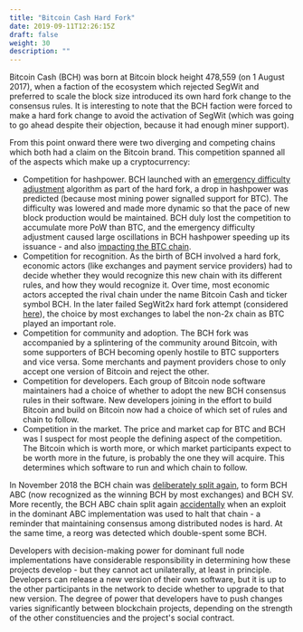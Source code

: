 ```yaml
---
title: "Bitcoin Cash Hard Fork"
date: 2019-09-11T12:26:15Z
draft: false
weight: 30
description: ""
---
```



Bitcoin Cash (BCH) was born at Bitcoin block height 478,559 (on 1 August 2017), when a faction of the ecosystem which rejected SegWit and preferred to scale the block size introduced its own hard fork change to the consensus rules. It is interesting to note that the BCH faction were forced to make a hard fork change to avoid the activation of SegWit (which was going to go ahead despite their objection, because it had enough miner support).

From this point onward there were two diverging and competing chains which both had a claim on the Bitcoin brand. This competition spanned all of the aspects which make up a cryptocurrency:

* Competition for hashpower. BCH launched with an [emergency difficulty adjustment](https://papers.ssrn.com/sol3/papers.cfm?abstract_id=3383739) algorithm as part of the hard fork, a drop in hashpower was predicted (because most mining power signalled support for BTC). The difficulty was lowered and made more dynamic so that the pace of new block production would be maintained. BCH duly lost the competition to accumulate more PoW than BTC, and the emergency difficulty adjustment caused large oscillations in BCH hashpower speeding up its issuance - and also [impacting the BTC chain](https://themerkle.com/bch-eda-was-designed-to-cause-bitcoin-network-congestion-former-dev-claims/).
* Competition for recognition. As the birth of BCH involved a hard fork, economic actors (like exchanges and payment service providers) had to decide whether they would recognize this new chain with its different rules, and how they would recognize it. Over time, most economic actors accepted the rival chain under the name Bitcoin Cash and ticker symbol BCH. In the later failed SegWit2x hard fork attempt (considered [here](/governance/bitcoin)), the choice by most exchanges to label the non-2x chain as BTC played an important role.
* Competition for community and adoption. The BCH fork was accompanied by a splintering of the community around Bitcoin, with some supporters of BCH becoming openly hostile to BTC supporters and vice versa. Some merchants and payment providers chose to only accept one version of Bitcoin and reject the other.
* Competition for developers. Each group of Bitcoin node software maintainers had a choice of whether to adopt the new BCH consensus rules in their software. New developers joining in the effort to build Bitcoin and build on Bitcoin now had a choice of which set of rules and chain to follow.
* Competition in the market. The price and market cap for BTC and BCH was I suspect for most people the defining aspect of the competition. The Bitcoin which is worth more, or which market participants expect to be worth more in the future, is probably the one they will acquire. This determines which software to run and which chain to follow.

In November 2018 the BCH chain was [deliberately split again](https://medium.com/@richardred/hash-war-theater-67d3fcac3e97), to form BCH ABC (now recognized as the winning BCH by most exchanges) and BCH SV. More recently, the BCH ABC chain split again [accidentally](https://blog.bitmex.com/the-bitcoin-cash-hardfork-three-interrelated-incidents/) when an exploit in the dominant ABC implementation was used to halt that chain - a reminder that maintaining consensus among distributed nodes is hard. At the same time, a reorg was detected which double-spent some BCH.

Developers with decision-making power for dominant full node implementations have considerable responsibility in determining how these projects develop - but they cannot act unilaterally, at least in principle. Developers can release a new version of their own software, but it is up to the other participants in the network to decide whether to upgrade to that new version. The degree of power that developers have to push changes varies significantly between blockchain projects, depending on the strength of the other constituencies and the project's social contract.
